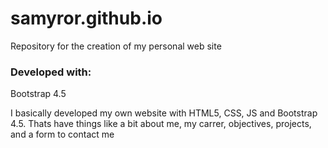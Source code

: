 # samyror.github.io
Repository for the creation of my personal web site
### Developed with:
Bootstrap 4.5

I basically developed my own website with HTML5, CSS, JS and Bootstrap 4.5.
Thats have things like a bit about me, my carrer, objectives, projects, and a form to contact me
